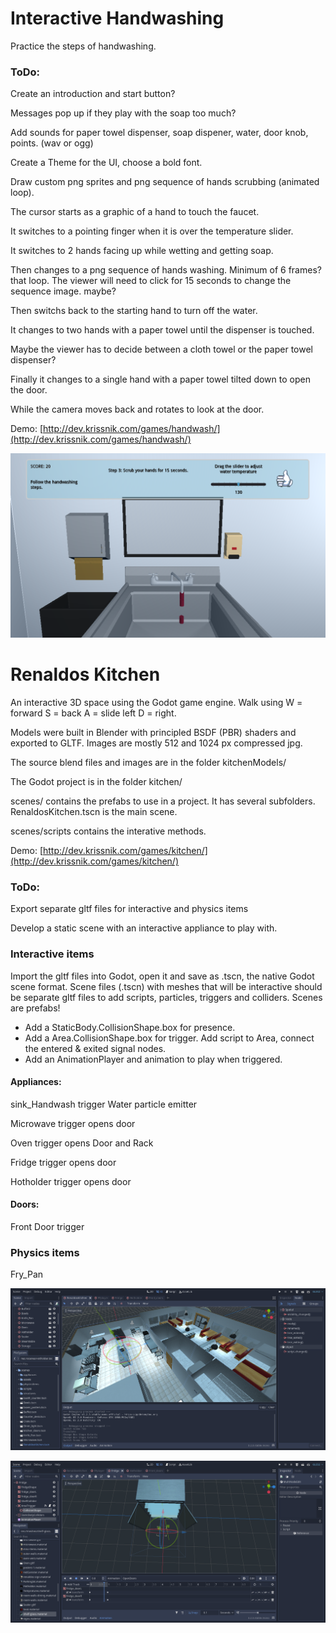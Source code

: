 # Interactive Handwashing
Practice the steps of handwashing. 

### ToDo:
Create an introduction and start button?

Messages pop up if they play with the soap too much?

Add sounds for paper towel dispenser, soap dispener, water, door knob, points. (wav or ogg)

Create a Theme for the UI, choose a bold font. 

Draw custom png sprites and png sequence of hands scrubbing (animated loop). 

The cursor starts as a graphic of a hand to touch the faucet. 

It switches to a pointing finger when it is over the temperature slider. 

It switches to 2 hands facing up while wetting and getting soap. 

Then changes to a png sequence of hands washing. Minimum of 6 frames? that loop. 
The viewer will need to click for 15 seconds to change the sequence image. maybe? 

Then switchs back to the starting hand to turn off the water. 

It changes to two hands with a paper towel until the dispenser is touched. 

Maybe the viewer has to decide between a cloth towel or the paper towel dispenser? 

Finally it changes to a single hand with a paper towel tilted down to open the door. 

While the camera moves back and rotates to look at the door. 

Demo: [http://dev.krissnik.com/games/handwash/](http://dev.krissnik.com/games/handwash/)

![](_screenshots/handwashing.png)


# Renaldos Kitchen

An interactive 3D space using the Godot game engine. 
Walk using W = forward S = back A = slide left D = right. 

Models were built in Blender with principled BSDF (PBR) shaders and exported to GLTF. 
Images are mostly 512 and 1024 px compressed jpg. 

The source blend files and images are in the folder kitchenModels/

The Godot project is in the folder kitchen/ 

scenes/ contains the prefabs to use in a project. It has several subfolders. 
RenaldosKitchen.tscn is the main scene. 

scenes/scripts contains the interative methods.

Demo: [http://dev.krissnik.com/games/kitchen/](http://dev.krissnik.com/games/kitchen/)

### ToDo: 
Export separate gltf files for interactive and physics items

Develop a static scene with an interactive appliance to play with.


### Interactive items
Import the gltf files into Godot, open it and save as .tscn, the native Godot scene format. 
Scene files (.tscn) with meshes that will be interactive should be separate gltf files to add scripts, particles, triggers and colliders.
Scenes are prefabs!

- Add a StaticBody.CollisionShape.box for presence. 
- Add a Area.CollisionShape.box for trigger. Add script to Area, connect the entered & exited signal nodes.
- Add an AnimationPlayer and animation to play when triggered. 

#### Appliances:
sink_Handwash trigger Water particle emitter

Microwave trigger opens door

Oven trigger opens Door and Rack

Fridge trigger opens door

Hotholder trigger opens door


#### Doors:
Front Door trigger


### Physics items
Fry_Pan


![](_screenshots/workspace.png)

![](_screenshots/triggerAnimation.png)
